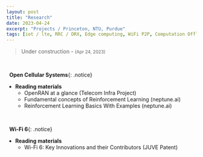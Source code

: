 ```yaml
---
layout: post
title: "Research"
date: 2023-04-24
excerpt: "Projects / Princeton, NTU, Purdue"
tags: [iot / lte, RRC / DRX, Edge computing, WiFi P2P, Computation Offloading, Android, Real Testbeds, WLAN, 4G CBRS, WiFi 6, Collaborative Video Analysis, MOT, CV, Autonomous Driving, AMR / AGV, MPC, 5G NR, ETSI MEC, O-RAN, RIC, MDP, RL]
---
```


> Under construction - <small>(Apr 24, 2023)</small> <br/>

<br />

<i class="fa fa-quote-right" aria-hidden="true"></i> &nbsp; **Open Cellular Systems**{: .notice}

* **Reading materials**
  * OpenRAN at a glance (Telecom Infra Project)                     <a href="https://cdn.brandfolder.io/D8DI15S7/at/xrwvnpqs7nbvq4h4669qc7/OpenRAN_ataglance_plus_Glossy_v08_2021_06_16.pdf"  target="_blank"> <i class="fa fa-external-link-square" aria-hidden="true" style="font-size:13px;margin-left:3px;"></i></a>
  * Fundamental concepts of Reinforcement Learning (neptune.ai)     <a href="https://neptune.ai/blog/model-based-and-model-free-reinforcement-learning-pytennis-case-study"                   target="_blank"> <i class="fa fa-external-link-square" aria-hidden="true" style="font-size:13px;margin-left:3px;"></i></a>
  * Reinforcement Learning Basics With Examples (neptune.ai)        <a href="https://neptune.ai/blog/reinforcement-learning-basics-markov-chain-tree-search"                                  target="_blank"> <i class="fa fa-external-link-square" aria-hidden="true" style="font-size:13px;margin-left:3px;"></i></a>

<br />

<i class="fa fa-quote-right" aria-hidden="true"></i> &nbsp; **Wi-Fi 6**{: .notice}

* **Reading materials**
  * Wi-Fi 6: Key Innovations and their Contributors (JUVE Patent)   <a href="https://www.juve-patent.com/sponsored/braun-dullaeus-pannen-emmerling-patent-rechtsanwalte/wi-fi-6-key-innovations-and-their-contributors-part-1/"  target="_blank"> <i class="fa fa-external-link-square" aria-hidden="true" style="font-size:13px;margin-left:3px;"></i></a>

<br/>
